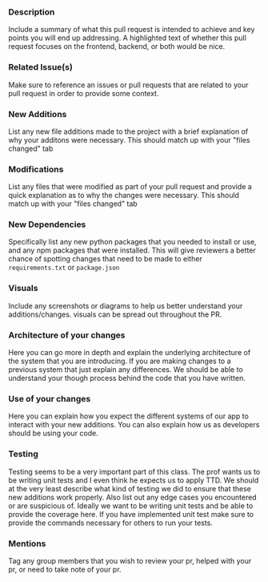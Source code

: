 ### Description
Include a summary of what this pull request is intended to achieve and key points you will end up addressing.
A highlighted text of whether this pull request focuses on the frontend, backend, or both would be nice.

### Related Issue(s)
Make sure to reference an issues or pull requests that are related to your pull request in order to provide some context.

### New Additions
List any new file additions made to the project with a brief explanation of why your additons were necessary.
This should match up with your "files changed" tab

### Modifications
List any files that were modified as part of your pull request and provide a quick explanation as to why the changes were necessary.
This should match up with your "files changed" tab

### New Dependencies
Specifically list any new python packages that you needed to install or use, and any npm packages that were installed.
This will give reviewers a better chance of spotting changes that need to be made to either `requirements.txt` or `package.json`

### Visuals
Include any screenshots or diagrams to help us better understand your additions/changes. visuals can be spread out throughout the PR.

### Architecture of your changes 
Here you can go more in depth and explain the underlying architecture of the system that you are introducing. If you are
making changes to a previous system that just explain any differences. We should be able to understand your though process behind the
code that you have written. 

### Use of your changes
Here you can explain how you expect the different systems of our app to interact with your new additions. You can also explain how us 
as developers should be using your code. 

### Testing
Testing seems to be a very important part of this class. The prof wants us to be writing unit tests and I even think he expects us to
apply TTD. We should at the very least describe what kind of testing we did to ensure that these new additions work properly. Also list out any
edge cases you encountered or are suspicious of. Ideally we want to be writing unit tests and be able to provide the coverage here. If you
have implemented unit test make sure to provide the commands necessary for others to run your tests.

### Mentions
Tag any group members that you wish to review your pr, helped with your pr, or need to take note of your pr.

